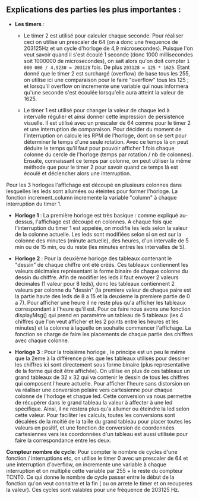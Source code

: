 ## Explications des parties les plus importantes :

- **Les timers** : 
  - Le timer 2 est utilisé pour calculer chaque seconde. Pour réaliser ceci on utilise un prescaler de 64 (on a donc une frequence de 203125Hz et un cycle d'horloge de 4,9 microsecondes). Puisque l'on veut savoir quand il s'est écoulé 1 seconde (donc 1000 millisecondes soit 1000000 de microsecondes), on sait alors qu'on doit compter `1 000 000 / 4,9230 = 203128` fois. 
  De plus `203128 = 125 * 1625`. Etant donné que le timer 2 est surchargé (overflow) de base tous les 255, on utilise ici une comparaison pour le faire "overflow" tous les 125 ; et lorsqu'il overflow on incremente une variable qui nous informera qu'une seconde s'est écoulée lorsqu'elle aura atteint la valeur de 1625.
  
  - Le timer 1 est utilisé pour changer la valeur de chaque led à intervalle régulier et ainsi donner cette impression de persistence visuelle. Il est utilisé avec un prescaler de 64 comme pour le timer 2 et une interruption de comparaison. 
  Pour décider du moment de l'interruption on calcule les RPM de l'horloge, dont on se sert pour déterminer le temps d'une seule rotation. Avec ce temps là on peut déduire le temps qu'il faut pour pouvoir afficher 1 fois chaque colonne du cercle de l'horloge (temps par rotation / nb de colonnes). Ensuite, connaissant ce temps par colonne, on peut utiliser la même méthode que pour le timer 2 pour savoir quand ce temps là est écoulé et déclencher alors une interruption.

Pour les 3 horloges l'affichage est découpé en plusieurs colonnes dans lesquelles les leds sont allumées ou éteintes pour former l'horloge. La fonction increment_column incremente la variable "column" à chaque interruption du timer 1.

- **Horloge 1** : La première horloge est très basique : comme expliqué au-dessus, l'affichage est découpé en colonnes. A chaque fois que l'interruption du timer 1 est appelée, on modifie les leds selon la valeur de la colonne actuelle. Les leds sont modifiées selon si on est sur la colonne des minutes (minute actuelle), des heures, d'un intervalle de 5 min ou de 15 min, ou du reste (les minutes entres les intervalles de 5).

- **Horloge 2** : Pour la deuxième horloge des tableaux contenant le "dessin" de chaque chiffre ont été créés. Ces tableaux contiennent les valeurs décimales représentant la forme binaire de chaque colonne du dessin du chiffre. Afin de modifier les leds il faut envoyer 2 valeurs décimales (1 valeur pour 8 leds), donc les tableaux contiennent 2 valeurs par colonne du "dessin" (la premiere valeur de chaque paire est la partie haute des leds de 8 a 15 et la deuxieme la premiere partie de 0 a 7). Pour afficher une heure il ne reste plus qu'a afficher les tableaux correspondant à l'heure qu'il est. Pour ce faire nous avons une fonction displayMsg() qui prend en paramètre un tableau de 5 tableaux (les 4 chiffres que l'on veut afficher et les 2 points entre les heures et les minutes) et la colonne à laquelle on souhaite commencer l'affichage. La fonction se charge de faire les placements de chaque partie des chiffres avec chaque colonne.

- **Horloge 3** : Pour la troisième horloge , le principe est un peu le même que la 2eme à la différence près que les tableaux utilisés pour dessiner les chiffres ici sont directement sous forme binaire (plus representative de la forme qui doit être affichée). On utilise en plus de ces tableaux un grand tableaux de 32 x 32 qui va contenir le dessin de tous les chiffres qui composent l'heure actuelle. Pour afficher l'heure sans distorsion on va réaliser une conversion polaire vers cartesienne pour chaque colonne de l'horloge et chaque led. Cette conversion va nous permettre de récupérer dans le grand tableau la valeur à affecter à une led spécifique. 
Ainsi, il ne restera plus qu'a allumer ou éteindre la led selon cette valeur. Pour faciliter les calculs, toutes les conversions sont décalées de la moitié de la taille du grand tableau pour placer toutes les valeurs en positif, et une fonction de conversion de coordonnées cartesiennes vers les coordonnées d'un tableau est aussi utilisée pour faire la correspondance entre les deux.

**Compteur nombre de cycle**: Pour compter le nombre de cycles d'une fonction / interruptions etc, on utilise le timer 0 avec un prescaler de 64 et une interruption d'overflow, on incremente une variable à chaque interruption et on multiplie cette variable par 255 + le reste du compteur TCNT0. Ce qui donne le nombre de cycle passer entre le début de la fonction qu'on veut connaitre et la fin ( ou on arrete le timer et on recuperes la valeur). Ces cycles sont valables pour une fréquence de 203125 Hz.
